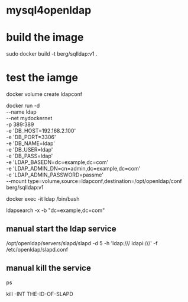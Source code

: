 # mysql4openldap

# build the image
sudo docker build -t berg/sqlldap:v1 .  

# test the iamge
docker volume create ldapconf

docker run -d \
        --name ldap         \
        --net mydockernet \
        -p 389:389            \
        -e 'DB_HOST=192.168.2.100'   \
        -e 'DB_PORT=3306'       \
        -e 'DB_NAME=ldap'   \
        -e 'DB_USER=ldap' \
        -e 'DB_PASS=ldap' \
        -e 'LDAP_BASEDN=dc=example,dc=com' \
        -e 'LDAP_ADMIN_DN=cn=admin,dc=example,dc=com' \
        -e 'LDAP_ADMIN_PASSWORD=passme' \
        --mount type=volume,source=ldapconf,destination=/opt/openldap/conf \
        berg/sqlldap:v1

docker exec -it ldap /bin/bash

ldapsearch -x -b "dc=example,dc=com"

## manual start the ldap service
/opt/openldap/servers/slapd/slapd -d 5 -h 'ldap:/// ldapi:///' -f /etc/openldap/slapd.conf

## manual kill the service
ps

kill -INT THE-ID-OF-SLAPD
